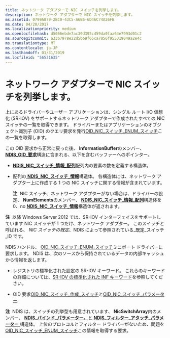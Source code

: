 ```yaml
---
title: ネットワーク アダプターで NIC スイッチを列挙します。
description: ネットワーク アダプターで NIC スイッチを列挙します。
ms.assetid: 0799A879-2BC0-43C5-A6B6-6D46C74A26FB
ms.date: 04/20/2017
ms.localizationpriority: medium
ms.openlocfilehash: d5066ebde7ac30d395c459da0faa64e7993d01c2
ms.sourcegitcommit: a33b7978e22d5bb9f65ca7056f955319049a2e4c
ms.translationtype: MT
ms.contentlocale: ja-JP
ms.lasthandoff: 01/31/2019
ms.locfileid: "56531635"
---
```

# <a name="enumerating-nic-switches-on-a-network-adapter"></a>ネットワーク アダプターで NIC スイッチを列挙します。


上にあるドライバーやユーザー アプリケーションは、シングル ルート I/O 仮想化 (SR-IOV) をサポートするネットワーク アダプターで作成されたすべての NIC スイッチの一覧を取得できます。 ドライバーまたはアプリケーションのオブジェクト識別子 (OID) のクエリ要求を発行[OID\_NIC\_スイッチ\_ENUM\_スイッチ](https://msdn.microsoft.com/library/windows/hardware/hh451819)この一覧を取得します。

この OID 要求から正常に戻った後、 **InformationBuffer**のメンバー、 [ **NDIS\_OID\_要求**](https://msdn.microsoft.com/library/windows/hardware/ff566710)構造に含まれる、以下を含むバッファーへのポインター。

-   [ **NDIS\_NIC\_スイッチ\_情報\_配列**](https://msdn.microsoft.com/library/windows/hardware/hh451577)配列内の要素の数を定義する構造体。

-   配列の[ **NDIS\_NIC\_スイッチ\_情報**](https://msdn.microsoft.com/library/windows/hardware/hh451582)構造体。 各構造体には、ネットワーク アダプター上に作成する 1 つの NIC スイッチに関する情報が含まれています。

    **注**  NIC スイッチ、ネットワーク アダプターがない場合は、ドライバーの設定、 **NumElements**のメンバー、 [ **NDIS\_NIC\_スイッチ\_情報\_配列**](https://msdn.microsoft.com/library/windows/hardware/hh451577)構造体を 0、no [ **NDIS\_NIC\_スイッチ\_情報**](https://msdn.microsoft.com/library/windows/hardware/hh451582)構造体が返されます。

     

**注**  以降 Windows Server 2012 では、SR-IOV インターフェイスをサポートしています NIC スイッチが 1 つだけ、ネットワーク アダプター。 このスイッチと呼ばれる、 *NIC スイッチの既定*、NDIS によって参照されている\_既定\_スイッチ\_ID です。

 

NDIS ハンドル、 [OID\_NIC\_スイッチ\_ENUM\_スイッチ](https://msdn.microsoft.com/library/windows/hardware/hh451819)ミニポート ドライバーに要求します。 NDIS は、次のソースから保持されているデータの内部キャッシュから情報を返します。

-   レジストリの標準化された設定の SR-IOV キーワード。 これらのキーワードの詳細については、[SR-IOV の標準化された INF キーワード](standardized-inf-keywords-for-sr-iov.md)を参照してください。

-   OID 要求[OID\_NIC\_スイッチ\_作成\_スイッチ](https://msdn.microsoft.com/library/windows/hardware/hh451815)と[OID\_NIC\_スイッチ\_パラメーター](https://msdn.microsoft.com/library/windows/hardware/hh451823).

**注**  NDIS は、スイッチの列挙型も用意されています、 **NicSwitchArray**内のメンバー、 [ **NDIS\_バインド\_パラメーター。**](https://msdn.microsoft.com/library/windows/hardware/ff564832)と[ **NDIS\_フィルター\_アタッチ\_パラメーター** ](https://msdn.microsoft.com/library/windows/hardware/ff565481)構造体。 上位のプロトコルとフィルター ドライバーがないため、問題を[OID\_NIC\_スイッチ\_ENUM\_スイッチ](https://msdn.microsoft.com/library/windows/hardware/hh451819)この情報を取得する要求。

 

 

 






